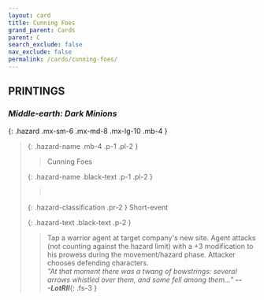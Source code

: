 ```yaml
---
layout: card
title: Cunning Foes
grand_parent: Cards
parent: C
search_exclude: false
nav_exclude: false
permalink: /cards/cunning-foes/
---
```


## PRINTINGS


### _Middle-earth: Dark Minions_

{: .hazard .mx-sm-6 .mx-md-8 .mx-lg-10 .mb-4 }
> {: .hazard-name .mb-4 .p-1 .pl-2 }
> > <div class="hazard-mp"></div>
> > <div class="card-name">Cunning Foes</div>
>
> {: .hazard-name .black-text .p-1 .pl-2 }
> > &nbsp;
>
> {: .hazard-classification .pr-2 }
> Short-event
>
> {: .hazard-text .black-text .p-2 }
> > Tap a warrior agent at target company's new site. Agent attacks (not counting against the hazard limit) with a +3 modification to his prowess during the movement/hazard phase. Attacker chooses defending characters. <br>_"At that moment there was a twang of bowstrings: several arrows whistled over them, and some fell among them...”_ ***---&#65279;LotRII***{: .fs-3 } 
>
